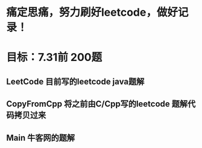 # 痛定思痛，努力刷好leetcode，做好记录！
# 目标：7.31前 200题

## LeetCode		目前写的leetcode java题解
## CopyFromCpp	将之前由C/Cpp写的leetcode 题解代码拷贝过来
## Main 		牛客网的题解
